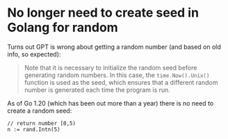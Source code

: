 # No longer need to create seed in Golang for random

Turns out GPT is wrong about getting a random number (and based on old info, so expected):

> Note that it is necessary to initialize the random seed before generating random numbers. In this case, the `time.Now().Unix()` function is used as the seed, which ensures that a different random number is generated each time the program is run.

As of Go 1.20 (which has been out more than a year) there is no need to create a random seed:

```golang
// return number [0,5)
n := rand.Intn(5)
```

